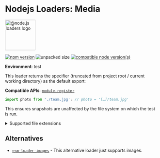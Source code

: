 # Nodejs Loaders: Media

<img src="https://raw.githubusercontent.com/nodejs-loaders/nodejs-loaders/refs/heads/main/logo.svg" height="100" width="100" alt="@node.js loaders logo" />

[![npm version](https://img.shields.io/npm/v/@nodejs-loaders/media.svg)](https://www.npmjs.com/package/@nodejs-loaders/media)
![unpacked size](https://img.shields.io/npm/unpacked-size/@nodejs-loaders/media)
[![compatible node version(s)](https://img.shields.io/node/v/@nodejs-loaders/media.svg)](https://nodejs.org/download)

**Environment**: test

This loader returns the specifier (truncated from project root / current working directory) as the default export:

**Compatible APIs**: [`module.register`](https://nodejs.org/api/module.html#moduleregisterspecifier-parenturl-options)

```js
import photo from './team.jpg'; // photo = '[…]/team.jpg'
```

This ensures snapshots are unaffected by the file system on which the test is run.

<details>
<summary>Supported file extensions</summary>

Audio/Video:
* `.av1`
* `.mp3`
* `.mp3`
* `.mp4`
* `.ogg`
* `.webm`

Images:

* `.avif`
* `.gif`
* `.ico`
* `.jpeg`
* `.jpg`
* `.png`
* `.webp`
</details>

## Alternatives

* [`esm-loader-images`](https://github.com/brev/esm-loaders/tree/main/packages/esm-loader-images#readme) - This alternative loader just supports images.
